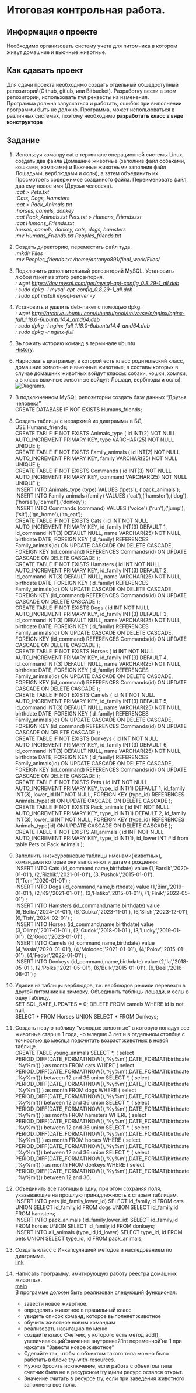 # Итоговая контрольная работа. <br>
## Информация о проекте
Необходимо организовать систему учета для питомника в котором живут
домашние и вьючные животные.
## Как сдавать проект
Для сдачи проекта необходимо создать отдельный общедоступный
репозиторий(Github, gitlub, или Bitbucket). Разработку вести в этом
репозитории, использовать пул реквесты на изменения. <br> Программа должна
запускаться и работать, ошибок при выполнении программы быть не должно.
Программа, может использоваться в различных системах, поэтому необходимо
**разработать класс в виде конструктора** <br>
## Задание
1. Используя команду cat в терминале операционной системы Linux, создать
два файла Домашние животные (заполнив файл собаками, кошками,
хомяками) и Вьючные животными заполнив файл Лошадьми, верблюдами и
ослы), а затем объединить их. Просмотреть содержимое созданного файла.
Переименовать файл, дав ему новое имя (Друзья человека). <br> 
 *:cat > Pets.txt <br> :Cats, Dogs, Hamsters <br>
:cat > Pack_Animals.txt <br> :horses, camels, donkey <br> :cat Pack_Animals.txt Pets.txt > Humans_Friends.txt <br> :cat Humans_Friends.txt <br>
horses, camels, donkey, cats, dogs, hamsters <br>
:mv Humans_Friends.txt Peoples_friends.txt* <br>

2. Создать директорию, переместить файл туда.<br>
*:mkdir Files <br> :mv Peoples_friends.txt /home/antonyo891/final_work/Files/*<br>

3. Подключить дополнительный репозиторий MySQL. Установить любой пакет из этого репозитория. <br> *: wget https://dev.mysql.com/get/mysql-apt-config_0.8.29-1_all.deb <br>: sudo dpkg -i mysql-apt-config_0.8.29-1_all.deb <br>: sudo apt install mysql-server -y*  <br>

4. Установить и удалить deb-пакет с помощью dpkg.<br> *: wget http://archive.ubuntu.com/ubuntu/pool/universe/n/nginx/nginx-full_1.18.0-6ubuntu14.4_amd64.deb <br> : sudo dpkg -i nginx-full_1.18.0-6ubuntu14.4_amd64.deb <br> : sudo dpkg -r nginx-full* <br>
5. Выложить историю команд в терминале ubuntu<br> [History](https://github.com/Antonyo891/final_control_work/blob/master/Files/Task_1-5.md "History"). 
6. Нарисовать диаграмму, в которой есть класс родительский класс, домашние
животные и вьючные животные, в составы которых в случае домашних
животных войдут классы: собаки, кошки, хомяки, а в класс вьючные животные
войдут: Лошади, верблюды и ослы).<br> ![Diagrams](https://github.com/Antonyo891/final_control_work/blob/master/Files/Diagram.png). <br>
7. В подключенном MySQL репозитории создать базу данных “Друзья
человека” <br> CREATE DATABASE IF NOT EXISTS Humans_friends; <br>
8. Создать таблицы с иерархией из диаграммы в БД <br> USE Humans_friends;<br>
CREATE TABLE IF NOT EXISTS Animals_type
(
id INT(2) NOT NULL AUTO_INCREMENT PRIMARY KEY,
type VARCHAR(25) NOT NULL UNIQUE
); <br>CREATE TABLE IF NOT EXISTS Family_animals
(
id INT(2) NOT NULL AUTO_INCREMENT PRIMARY KEY,
family VARCHAR(25) NOT NULL UNIQUE
); <br>CREATE TABLE IF NOT EXISTS Commands
(
id INT(3) NOT NULL AUTO_INCREMENT PRIMARY KEY,
command VARCHAR(25) NOT NULL UNIQUE
); <br>INSERT INTO Animals_type (type) VALUES ('pets'),
('pack_animals'); <br>INSERT INTO Family_animals (family) VALUES 
('cat'),('hamster'),('dog'),
('horse'),('camel'),('donkey'); <br>INSERT INTO Commands (command) VALUES 
('voice'),('run'),('jump'),
('sit'),('go_home'),('to_eat'); <br>CREATE TABLE IF NOT EXISTS Cats
(
id INT NOT NULL AUTO_INCREMENT PRIMARY KEY,
id_family INT(3) DEFAULT 1,
id_command INT(3) DEFAULT NULL,
name VARCHAR(25) NOT NULL,
birthdate DATE,
FOREIGN KEY (id_family)
REFERENCES Family_animals(id)
ON UPDATE CASCADE ON DELETE CASCADE,
FOREIGN KEY (id_command)
REFERENCES Commands(id)
ON UPDATE CASCADE ON DELETE CASCADE
); <br>CREATE TABLE IF NOT EXISTS Hamsters
(
id INT NOT NULL AUTO_INCREMENT PRIMARY KEY,
id_family INT(3) DEFAULT 2,
id_command INT(3) DEFAULT NULL,
name VARCHAR(25) NOT NULL,
birthdate DATE,
FOREIGN KEY (id_family)
REFERENCES Family_animals(id) 
ON UPDATE CASCADE ON DELETE CASCADE,
FOREIGN KEY (id_command)
REFERENCES Commands(id)
ON UPDATE CASCADE ON DELETE CASCADE
); <br>CREATE TABLE IF NOT EXISTS Dogs
(
id INT NOT NULL AUTO_INCREMENT PRIMARY KEY,
id_family INT(3) DEFAULT 3,
id_command INT(3) DEFAULT NULL,
name VARCHAR(25) NOT NULL,
birthdate DATE,
FOREIGN KEY (id_family)
REFERENCES Family_animals(id) 
ON UPDATE CASCADE ON DELETE CASCADE,
FOREIGN KEY (id_command)
REFERENCES Commands(id)
ON UPDATE CASCADE ON DELETE CASCADE
); <br>CREATE TABLE IF NOT EXISTS Horses
(
id INT NOT NULL AUTO_INCREMENT PRIMARY KEY,
id_family INT(3) DEFAULT 4,
id_command INT(3) DEFAULT NULL,
name VARCHAR(25) NOT NULL,
birthdate DATE,
FOREIGN KEY (id_family)
REFERENCES Family_animals(id) 
ON UPDATE CASCADE ON DELETE CASCADE,
FOREIGN KEY (id_command)
REFERENCES Commands(id)
ON UPDATE CASCADE ON DELETE CASCADE
); <br>CREATE TABLE IF NOT EXISTS Camels
(
id INT NOT NULL AUTO_INCREMENT PRIMARY KEY,
id_family INT(3) DEFAULT 5,
id_command INT(3) DEFAULT NULL,
name VARCHAR(25) NOT NULL,
birthdate DATE,
FOREIGN KEY (id_family)
REFERENCES Family_animals(id) 
ON UPDATE CASCADE ON DELETE CASCADE,
FOREIGN KEY (id_command)
REFERENCES Commands(id)
ON UPDATE CASCADE ON DELETE CASCADE
); <br>CREATE TABLE IF NOT EXISTS Donkeys
(
id INT NOT NULL AUTO_INCREMENT PRIMARY KEY,
id_family INT(3) DEFAULT 6,
id_command INT(3) DEFAULT NULL,
name VARCHAR(25) NOT NULL,
birthdate DATE,
FOREIGN KEY (id_family)
REFERENCES Family_animals(id) 
ON UPDATE CASCADE ON DELETE CASCADE,
FOREIGN KEY (id_command)
REFERENCES Commands(id)
ON UPDATE CASCADE ON DELETE CASCADE
); <br>CREATE TABLE IF NOT EXISTS Pets
(
id INT NOT NULL AUTO_INCREMENT PRIMARY KEY,
type_id INT(1) DEFAULT 1,
id_family INT(3),
lower_id INT NOT NULL,
FOREIGN KEY (type_id)
REFERENCES Animals_type(id) 
ON UPDATE CASCADE ON DELETE CASCADE
); <br>CREATE TABLE IF NOT EXISTS Pack_animals
(
id INT NOT NULL AUTO_INCREMENT PRIMARY KEY,
type_id INT(1) DEFAULT 2,
id_family INT(3),
lower_id INT NOT NULL,
FOREIGN KEY (type_id)
REFERENCES Animals_type(id) 
ON UPDATE CASCADE ON DELETE CASCADE
); <br>CREATE TABLE IF NOT EXISTS All_animals
(
id INT NOT NULL AUTO_INCREMENT PRIMARY KEY,
type_id INT(1),
id_lower INT  #id from table Pets or Pack Animals 
); <br>
9. Заполнить низкоуровневые таблицы именами(животных), командами которые они выполняют и датами рождения:<br> INSERT INTO Cats (id_command,name,birthdate) value
(1,'Barsik','2020-01-01'),
(2,'Rizhik','2021-01-01'),
(3,'Pushok','2015-01-01'),
(1,'Tom','2020-01-01')
; <br>INSERT INTO Dogs (id_command,name,birthdate) value
(1,'Bim','2019-01-01'),
(2,'K9','2021-01-01'),
(3,'Hatiko','2015-01-01'),
(1,'Finik','2022-05-01')
; <br>INSERT INTO Hamsters (id_command,name,birthdate) value
(6,'Belks','2024-01-01'),
(6,'Gubka','2023-11-01'),
(6,'Slish','2023-12-01'),
(6,'Tish','2024-02-01')
; <br>INSERT INTO Horses (id_command,name,birthdate) value
(3,'Olimp','2017-01-01'),
(2,'Gudok','2018-01-01'),
(3,'Lucky','2019-01-01'),
(2,'Good','2023-01-01')
; <br>INSERT INTO Camels (id_command,name,birthdate) value
(4,'Vasia','2020-01-01'),
(4,'Molodec','2021-01-01'),
(4,'Polov','2015-01-01'),
(4,'Fedor','2022-01-01')
; <br>INSERT INTO Donkeys (id_command,name,birthdate) value
(2,'Ia','2018-05-01'),
(2,'Polks','2021-05-01'),
(6,'Bulk','2015-01-01'),
(6,'Beel','2016-08-01')
; <br>
10. Удалив из таблицы верблюдов, т.к. верблюдов решили перевезти в другой
питомник на зимовку. Объединить таблицы лошади, и ослы в одну таблицу. <br> SET SQL_SAFE_UPDATES = 0;
DELETE FROM camels
WHERE id is not null;<br> SELECT * FROM Horses
UNION SELECT * FROM Donkeys; <br>
11. Создать новую таблицу “молодые животные” в которую попадут все
животные старше 1 года, но младше 3 лет и в отдельном столбце с точностью
до месяца подсчитать возраст животных в новой таблице. <br>  CREATE TABLE young_animals
 SELECT *, (
 select PERIOD_DIFF(DATE_FORMAT(NOW(),'%y%m'),DATE_FORMAT(birthdate,'%y%m'))
 ) as month FROM cats 
 WHERE (
 select PERIOD_DIFF(DATE_FORMAT(NOW(),'%y%m'),DATE_FORMAT(birthdate,'%y%m'))) 
 between 12 and 36
 union 
 SELECT *, (
 select PERIOD_DIFF(DATE_FORMAT(NOW(),'%y%m'),DATE_FORMAT(birthdate,'%y%m'))
 ) as month FROM dogs 
 WHERE (
 select PERIOD_DIFF(DATE_FORMAT(NOW(),'%y%m'),DATE_FORMAT(birthdate,'%y%m'))) 
 between 12 and 36
 union 
 SELECT *, (
 select PERIOD_DIFF(DATE_FORMAT(NOW(),'%y%m'),DATE_FORMAT(birthdate,'%y%m'))
 ) as month FROM hamsters
 WHERE (
 select PERIOD_DIFF(DATE_FORMAT(NOW(),'%y%m'),DATE_FORMAT(birthdate,'%y%m'))) 
 between 12 and 36
 union 
 SELECT *, (
 select PERIOD_DIFF(DATE_FORMAT(NOW(),'%y%m'),DATE_FORMAT(birthdate,'%y%m'))
 ) as month FROM horses 
 WHERE (
 select PERIOD_DIFF(DATE_FORMAT(NOW(),'%y%m'),DATE_FORMAT(birthdate,'%y%m'))) 
 between 12 and 36
 union 
 SELECT *, (
 select PERIOD_DIFF(DATE_FORMAT(NOW(),'%y%m'),DATE_FORMAT(birthdate,'%y%m'))
 ) as month FROM donkeys 
 WHERE (
 select PERIOD_DIFF(DATE_FORMAT(NOW(),'%y%m'),DATE_FORMAT(birthdate,'%y%m'))) 
 between 12 and 36; <br> 
12. Объединить все таблицы в одну, при этом сохраняя поля, указывающие на 
прошлую принадлежность к старым таблицам. <br> INSERT INTO pets (id_family,lower_id)
 SELECT id_family,id FROM cats
 UNION SELECT id_family,id FROM dogs
 UNION SELECT id_family,id FROM hamsters; <br> 
 INSERT INTO pack_animals (id_family,lower_id)
 SELECT id_family,id FROM horses
 UNION SELECT id_family,id FROM donkeys; <br> 
 INSERT INTO all_animals (type_id,id_lower)
 SELECT type_id, id FROM pets
 UNION SELECT type_id, id FROM pack_animals; <br>
13. Создать класс с Инкапсуляцией методов и наследованием по диаграмме.<br> [link](https://github.com/Antonyo891/final_control_work/tree/master/Java/reporting_system/src/model)
14. Написать программу, имитирующую работу реестра домашних животных. <br> [main](https://github.com/Antonyo891/final_control_work/blob/master/Java/reporting_system/src/Main.java) <br>
В программе должен быть реализован следующий функционал:
    * завести новое животное.
    * определять животное в правильный класс
    * увидеть список команд, которое выполняет животное
    * обучить животное новым командам
    * реализовать навигацию по меню
    * создайте класс Счетчик, у которого есть метод add(), увеличивающий̆ значение внутренней̆ int переменной̆ на 1 при нажатие “Завести новое животное” 
    * Сделайте так, чтобы с объектом такого типа можно было работать в блоке try-with-resources. 
    * Нужно бросить исключение, если работа с объектом типа счетчик была не в ресурсном try и/или ресурс остался открыт. 
    * Значение считать в ресурсе try, если при заведения животного заполнены все поля.